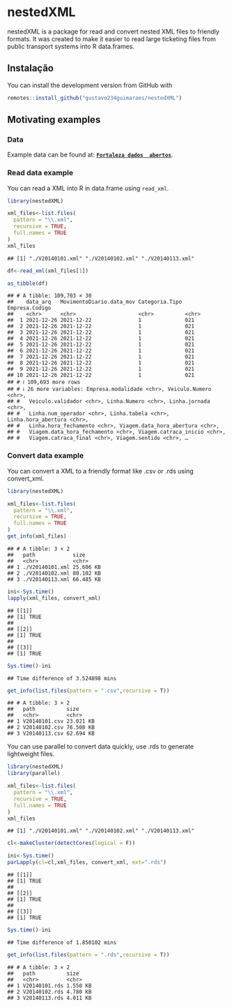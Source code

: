 nestedXML
================

nestedXML is a package for read and convert nested XML files to friendly
formats. It was created to make it easier to read large ticketing files
from public transport systems into R data.frames.

## Instalação

You can install the development version from GitHub with

``` r
remotes::install_github("gustavo234guimaraes/nestedXML")
```

## Motivating examples

### Data

Example data can be found at:
[**`Fortaleza dados  abertos`**](https://dados.fortaleza.ce.gov.br/dataset/bilhetagem_01_2014).

### Read data example

You can read a XML into R in data.frame using `read_xml`.

``` r
library(nestedXML)

xml_files<-list.files(
  pattern = "\\.xml",
  recursive = TRUE,
  full.names = TRUE
)
xml_files
```

    ## [1] "./V20140101.xml" "./V20140102.xml" "./V20140113.xml"

``` r
df<-read_xml(xml_files[1])

as_tibble(df)
```

    ## # A tibble: 109,703 × 30
    ##    data_arq   MovimentoDiario.data_mov Categoria.Tipo Empresa.Codigo
    ##    <chr>      <chr>                    <chr>          <chr>         
    ##  1 2021-12-26 2021-12-22               1              021           
    ##  2 2021-12-26 2021-12-22               1              021           
    ##  3 2021-12-26 2021-12-22               1              021           
    ##  4 2021-12-26 2021-12-22               1              021           
    ##  5 2021-12-26 2021-12-22               1              021           
    ##  6 2021-12-26 2021-12-22               1              021           
    ##  7 2021-12-26 2021-12-22               1              021           
    ##  8 2021-12-26 2021-12-22               1              021           
    ##  9 2021-12-26 2021-12-22               1              021           
    ## 10 2021-12-26 2021-12-22               1              021           
    ## # ℹ 109,693 more rows
    ## # ℹ 26 more variables: Empresa.modalidade <chr>, Veiculo.Numero <chr>,
    ## #   Veiculo.validador <chr>, Linha.Numero <chr>, Linha.jornada <chr>,
    ## #   Linha.num_operador <chr>, Linha.tabela <chr>, Linha.hora_abertura <chr>,
    ## #   Linha.hora_fechamento <chr>, Viagem.data_hora_abertura <chr>,
    ## #   Viagem.data_hora_fechamento <chr>, Viagem.catraca_inicio <chr>,
    ## #   Viagem.catraca_final <chr>, Viagem.sentido <chr>, …

### Convert data example

You can convert a XML to a friendly format like .csv or .rds using
convert_xml.

``` r
library(nestedXML)

xml_files<-list.files(
  pattern = "\\.xml",
  recursive = TRUE,
  full.names = TRUE
)
get_info(xml_files)
```

    ## # A tibble: 3 × 2
    ##   path            size     
    ##   <chr>           <chr>    
    ## 1 ./V20140101.xml 25.606 KB
    ## 2 ./V20140102.xml 80.102 KB
    ## 3 ./V20140113.xml 66.485 KB

``` r
ini<-Sys.time()
lapply(xml_files, convert_xml)
```

    ## [[1]]
    ## [1] TRUE
    ## 
    ## [[2]]
    ## [1] TRUE
    ## 
    ## [[3]]
    ## [1] TRUE

``` r
Sys.time()-ini
```

    ## Time difference of 3.524898 mins

``` r
get_info(list.files(pattern = ".csv",recursive = T))
```

    ## # A tibble: 3 × 2
    ##   path          size     
    ##   <chr>         <chr>    
    ## 1 V20140101.csv 23.021 KB
    ## 2 V20140102.csv 76.508 KB
    ## 3 V20140113.csv 62.694 KB

You can use parallel to convert data quickly, use .rds to generate
lightweight files.

``` r
library(nestedXML)
library(parallel)

xml_files<-list.files(
  pattern = "\\.xml",
  recursive = TRUE,
  full.names = TRUE
)
xml_files
```

    ## [1] "./V20140101.xml" "./V20140102.xml" "./V20140113.xml"

``` r
cl<-makeCluster(detectCores(logical = F))
```

``` r
ini<-Sys.time()
parLapply(cl=cl,xml_files, convert_xml, ext=".rds")
```

    ## [[1]]
    ## [1] TRUE
    ## 
    ## [[2]]
    ## [1] TRUE
    ## 
    ## [[3]]
    ## [1] TRUE

``` r
Sys.time()-ini
```

    ## Time difference of 1.850102 mins

``` r
get_info(list.files(pattern = ".rds",recursive = T))
```

    ## # A tibble: 3 × 2
    ##   path          size    
    ##   <chr>         <chr>   
    ## 1 V20140101.rds 1.550 KB
    ## 2 V20140102.rds 4.780 KB
    ## 3 V20140113.rds 4.011 KB

